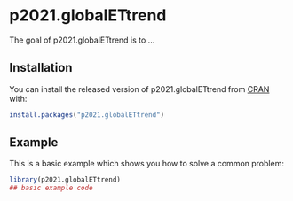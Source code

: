 
# p2021.globalETtrend

<!-- badges: start -->
<!-- badges: end -->

The goal of p2021.globalETtrend is to ...

## Installation

You can install the released version of p2021.globalETtrend from [CRAN](https://CRAN.R-project.org) with:

``` r
install.packages("p2021.globalETtrend")
```

## Example

This is a basic example which shows you how to solve a common problem:

``` r
library(p2021.globalETtrend)
## basic example code
```

